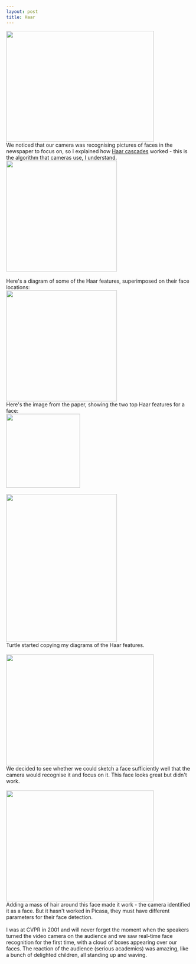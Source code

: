 ```yaml
---
layout: post
title: Haar
---
```


<div class="entry-item s2-entrytext"><a href="https://picasaweb.google.com/lh/photo/u3oudkkb9md4CCsiYdQTDw?feat=embedwebsite" rel="nofollow"><img height="300" src="https://lh5.googleusercontent.com/-yl_5BPFekyo/TkmSEnQRLOI/AAAAAAAAExA/jLt5IV0VRsA/s400/IMG_2191.JPG" width="400"/></a><br/>We noticed that our camera was recognising pictures of faces in the newspaper to focus on, so I explained how <a href="http://en.wikipedia.org/wiki/Viola%E2%80%93Jones_object_detection_framework" rel="nofollow">Haar cascades</a> worked - this is the algorithm that cameras use, I understand.<br/><img src="http://www-sipl.technion.ac.il/UploadedFiles/opencvFaceDetection.jpg" width="300"/><br/><br/>Here's a diagram of some of the Haar features, superimposed on their face locations:<br/><a href="http://ahprojects.com/blog/visualizing-haar-cascade-files" rel="nofollow"><img src="http://ahprojects.com/wp-content/uploads/2010/03/haarcascade_frontalface_default-578x462.jpg" width="300"/></a><br/>Here's the image from the paper, showing the two top Haar features for a face:<br/><img src="http://twoday.tuwien.ac.at/static/EmotionDetection/images/usage%20Haar-like%20features.jpg" width="200"/><br/><br/><a href="https://picasaweb.google.com/lh/photo/OThJBzV5-qJpF6hUetnC6w?feat=embedwebsite" rel="nofollow"><img height="400" src="https://lh4.googleusercontent.com/-gPVnNCpJqlM/TkmRtvlQ_1I/AAAAAAAAEw0/16Y-g8Zm6Ys/s400/IMG_2190.JPG" width="300"/></a><br/>Turtle started copying my diagrams of the Haar features.<br/><br/><a href="https://picasaweb.google.com/lh/photo/S-KAngzdg_5baN6e6K7kQA?feat=embedwebsite" rel="nofollow"><img height="300" src="https://lh3.googleusercontent.com/--k027STj6KM/TkmRmDSxJnI/AAAAAAAAEwo/3IkgnEudruQ/s400/IMG_2188.JPG" width="400"/></a><br/>We decided to see whether we could sketch a face sufficiently well that the camera would recognise it and focus on it. This face looks great but didn't work.<br/><br/><a href="https://picasaweb.google.com/lh/photo/9T34rO9YewIKKH12TMQ3qw?feat=embedwebsite" rel="nofollow"><img height="300" src="https://lh3.googleusercontent.com/-Pj6QCKcqmJs/TkmSMLZ9ZrI/AAAAAAAAExI/QPRO5ERht10/s400/IMG_2192.JPG" width="400"/></a><br/>Adding a mass of hair around this face made it work - the camera identified it as a face. But it hasn't worked in Picasa, they must have different parameters for their face detection.<br/><br/>I was at CVPR in 2001 and will never forget the moment when the speakers turned the video camera on the audience and we saw real-time face recognition for the first time, with a cloud of boxes appearing over our faces. The reaction of the audience (serious academics) was amazing, like a bunch of delighted children, all standing up and waving.</div>